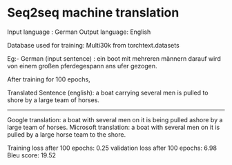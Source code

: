 # Seq2seq machine translation

Input language : German
Output language: English

Database used for training: Multi30k from torchtext.datasets 

Eg:-
German (input sentence) : ein boot mit mehreren männern darauf wird von einem großen pferdegespann ans ufer gezogen.

After training for 100 epochs,

Translated Sentence (english): a boat carrying several men is pulled to shore by a large team of horses.

----------
Google translation: a boat with several men on it is being pulled ashore by a large team of horses.
Microsoft translation: a boat with several men on it is pulled by a large horse team to the shore.

Training loss after 100 epochs: 0.25
validation loss after 100 epochs: 6.98
Bleu score: 19.52
